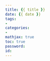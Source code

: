 ```yaml
---
title: {{ title }}
date: {{ date }}
tags:
-
categories:
-
mathjax: true
toc: true
password:
id:
---
```

